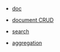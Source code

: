 - [doc](https://www.elastic.co/guide/en/elasticsearch/client/java-api-client/current/getting-started-java.html)

- [document CRUD](https://www.elastic.co/guide/en/elasticsearch/client/java-api-client/current/usage.html)

- [search](https://www.elastic.co/guide/en/elasticsearch/client/java-api-client/current/searching.html)

- [aggregation](https://www.elastic.co/guide/en/elasticsearch/client/java-api-client/current/aggregations.html)
